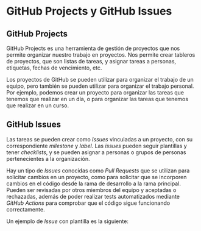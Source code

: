 # GitHub Projects y GitHub Issues

## GitHub Projects

GitHub Projects es una herramienta de gestión de proyectos que nos permite organizar nuestro trabajo en proyectos. Nos permite crear tableros de proyectos, que son listas de tareas, y asignar tareas a personas, etiquetas, fechas de vencimiento, etc.

Los proyectos de GitHub se pueden utilizar para organizar el trabajo de un equipo, pero también se pueden utilizar para organizar el trabajo personal. Por ejemplo, podemos crear un proyecto para organizar las tareas que tenemos que realizar en un día, o para organizar las tareas que tenemos que realizar en un curso.

## GitHub Issues

Las tareas se pueden crear como _Issues_ vinculadas a un proyecto, con su correspondiente _milestone_ y _label_. Las _issues_ pueden seguir plantillas y tener _checklists_, y se pueden asignar a personas o grupos de personas pertenecientes a la organización.

Hay un tipo de _Issues_ conocidas como _Pull Requests_ que se utilizan para solicitar cambios en un proyecto, como para solicitar que se incorporen cambios en el código desde la rama de desarrollo a la rama principal. Pueden ser revisadas por otros miembros del equipo y aceptadas o rechazadas, además de poder realizar tests automatizados mediante _GitHub Actions_ para comprobar que el código sigue funcionando correctamente.

Un ejemplo de _Issue_ con plantilla es la siguiente:

